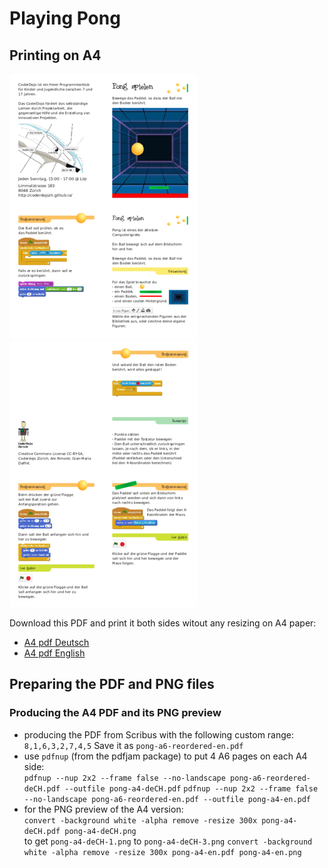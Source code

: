 # Playing Pong

## Printing on A4

![preview first page](preview/pong-a4-deCH-0.png)
![preview second page](preview/pong-a4-deCH-1.png)  

Download this PDF and print it both sides witout any resizing on A4 paper:  

- [A4 pdf Deutsch](https://github.com/CoderDojoZH/resources/raw/master/cards-games/pong/pong-a4-deCH.pdf)
- [A4 pdf English](https://github.com/CoderDojoZH/resources/raw/master/cards-games/pong/pong-a4-en.pdf)

## Preparing the PDF and PNG files

### Producing the A4 PDF and its PNG preview

- producing the PDF from Scribus with the following custom range:  
  `8,1,6,3,2,7,4,5`
  Save it as `pong-a6-reordered-en.pdf`
- use `pdfnup` (from the pdfjam package) to put 4 A6 pages on each A4 side:  
  `pdfnup --nup 2x2 --frame false --no-landscape pong-a6-reordered-deCH.pdf --outfile pong-a4-deCH.pdf`
  `pdfnup --nup 2x2 --frame false --no-landscape pong-a6-reordered-en.pdf --outfile pong-a4-en.pdf`
- for the PNG preview of the A4 version:  
  `convert -background white -alpha remove -resize 300x pong-a4-deCH.pdf pong-a4-deCH.png`  
  to get `pong-a4-deCH-1.png` to `pong-a4-deCH-3.png`
  `convert -background white -alpha remove -resize 300x pong-a4-en.pdf pong-a4-en.png`
